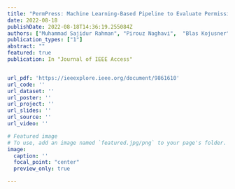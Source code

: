 ```yaml
---
title: "PermPress: Machine Learning-Based Pipeline to Evaluate Permissions in App Privacy Policies"
date: 2022-08-18
publishDate: 2022-08-18T14:36:19.255084Z
authors: ["Muhammad Sajidur Rahman", "Pirouz Naghavi",  "Blas Kojusner", "Sadia Afroz", "Byron Williams", "Vincent Bindschaedler"]
publication_types: ["1"]
abstract: ""
featured: true
publication: In "Journal of IEEE Access"


url_pdf: 'https://ieeexplore.ieee.org/document/9861610'
url_code: ''
url_dataset: ''
url_poster: ''
url_project: ''
url_slides: ''
url_source: ''
url_video: ''

# Featured image
# To use, add an image named `featured.jpg/png` to your page's folder.
image:
  caption: ''
  focal_point: "center"
  preview_only: true

---
```


